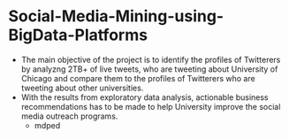# Social-Media-Mining-using-BigData-Platforms
- The main objective of the project is to identify the profiles of Twitterers by analyzng 2TB+ of live tweets, who are tweeting about University of Chicago and compare them to the profiles of Twitterers who are tweeting about other universities. 
- With the results from exploratory data analysis, actionable business recommendations has to be made to help University improve the social media outreach programs. 
   - mdped

